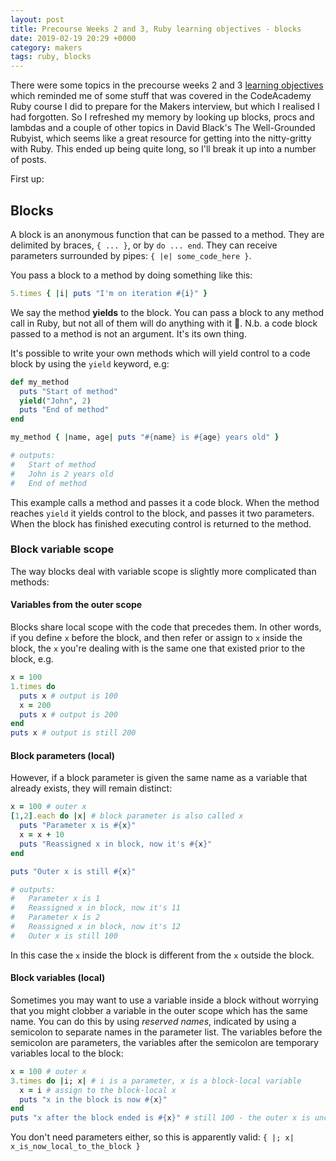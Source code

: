 ```yaml
---
layout: post
title: Precourse Weeks 2 and 3, Ruby learning objectives - blocks
date: 2019-02-19 20:29 +0000
category: makers
tags: ruby, blocks
---
```


There were some topics in the precourse weeks 2 and 3 [learning
objectives][teachable.com] which reminded me of some stuff that was covered in
the CodeAcademy Ruby course I did to prepare for the Makers interview, but which
I realised I had forgotten. So I refreshed my memory by looking up blocks, procs
and lambdas and a couple of other topics in David Black's The Well-Grounded
Rubyist, which seems like a great resource for getting into the nitty-gritty with
Ruby. This ended up being quite long, so I'll break it up into a number of
posts.

First up:

## Blocks

A block is an anonymous function that can be passed to a method. They are
delimited by braces, `{ ... }`, or by `do ... end`. They can receive parameters
surrounded by pipes: `{ |e| some_code_here }`.

You pass a block to a method by doing something like this:

```ruby
5.times { |i| puts "I'm on iteration #{i}" }
```

We say the method **yields** to the block. You can pass a block to any
method call in Ruby, but not all of them will do anything with it 🙂. N.b. a
code block passed to a method is not an argument. It's its own thing.

It's possible to write your own methods which will yield control to a code block
by using the `yield` keyword, e.g:

```ruby
def my_method
  puts "Start of method"
  yield("John", 2)
  puts "End of method"
end

my_method { |name, age| puts "#{name} is #{age} years old" }

# outputs:
#   Start of method
#   John is 2 years old
#   End of method
```

This example calls a method and passes it a code block. When the method reaches
`yield` it yields control to the block, and passes it two parameters. When the
block has finished executing control is returned to the method.

### Block variable scope

The way blocks deal with variable scope is slightly more complicated than methods: 

#### Variables from the outer scope

Blocks share local scope with the code that precedes them. In other words, if
you define `x` before the block, and then refer or assign to `x` inside the
block, the `x` you're dealing with is the same one that existed prior to the
block, e.g.

```ruby
x = 100
1.times do
  puts x # output is 100
  x = 200
  puts x # output is 200
end
puts x # output is still 200
```

#### Block parameters (local)

However, if a block parameter is given the same name as a variable that already
exists, they will remain distinct:

```ruby
x = 100 # outer x
[1,2].each do |x| # block parameter is also called x
  puts "Parameter x is #{x}"
  x = x + 10
  puts "Reassigned x in block, now it's #{x}"
end

puts "Outer x is still #{x}"

# outputs:
#   Parameter x is 1
#   Reassigned x in block, now it's 11
#   Parameter x is 2
#   Reassigned x in block, now it's 12
#   Outer x is still 100
```

In this case the `x` inside the block is different from the `x` outside the
block.

#### Block variables (local)

Sometimes you may want to use a variable inside a block without worrying that
you might clobber a variable in the outer scope which has the same name. You can
do this by using *reserved names*, indicated by using a semicolon to separate
names in the parameter list. The variables before the semicolon are parameters,
the variables after the semicolon are temporary variables local to the block:

```ruby
x = 100 # outer x
3.times do |i; x| # i is a parameter, x is a block-local variable
  x = i # assign to the block-local x
  puts "x in the block is now #{x}"
end
puts "x after the block ended is #{x}" # still 100 - the outer x is unchanged
```

You don't need parameters either, so this is apparently valid: `{ |; x|
x_is_now_local_to_the_block }`

[teachable.com]:https://makersacademy.teachable.com/courses/256825/lectures/3989238
